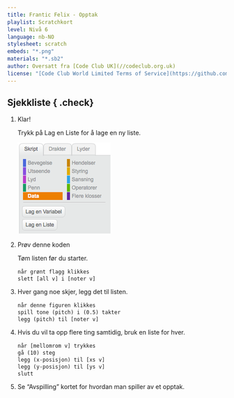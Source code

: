 ```yaml
---
title: Frantic Felix - Opptak
playlist: Scratchkort
level: Nivå 6
language: nb-NO
stylesheet: scratch
embeds: "*.png"
materials: "*.sb2"
author: Oversatt fra [Code Club UK](//codeclub.org.uk)
license: "[Code Club World Limited Terms of Service](https://github.com/CodeClub/scratch-curriculum/blob/master/LICENSE.md)"
---
```


## Sjekkliste { .check}

1.  Klar!

    Trykk på Lag en Liste for å lage en ny liste.

    ![](variable.png)


2.  Prøv denne koden
 
    Tøm listen før du starter.

    ```scratch
    når grønt flagg klikkes
    slett [all v] i [noter v]
    ```

3.  Hver gang noe skjer, legg det til listen.

    ```scratch
    når denne figuren klikkes
    spill tone (pitch) i (0.5) takter
    legg (pitch) til [noter v]
    ```

4.  Hvis du vil ta opp flere ting samtidig, bruk en liste for hver.

    ```scratch
    når [mellomrom v] trykkes
    gå (10) steg
    legg (x-posisjon) til [xs v]
    legg (y-posisjon) til [ys v]
    slutt
    ```

6. Se “Avspilling” kortet for hvordan man spiller av et opptak.
